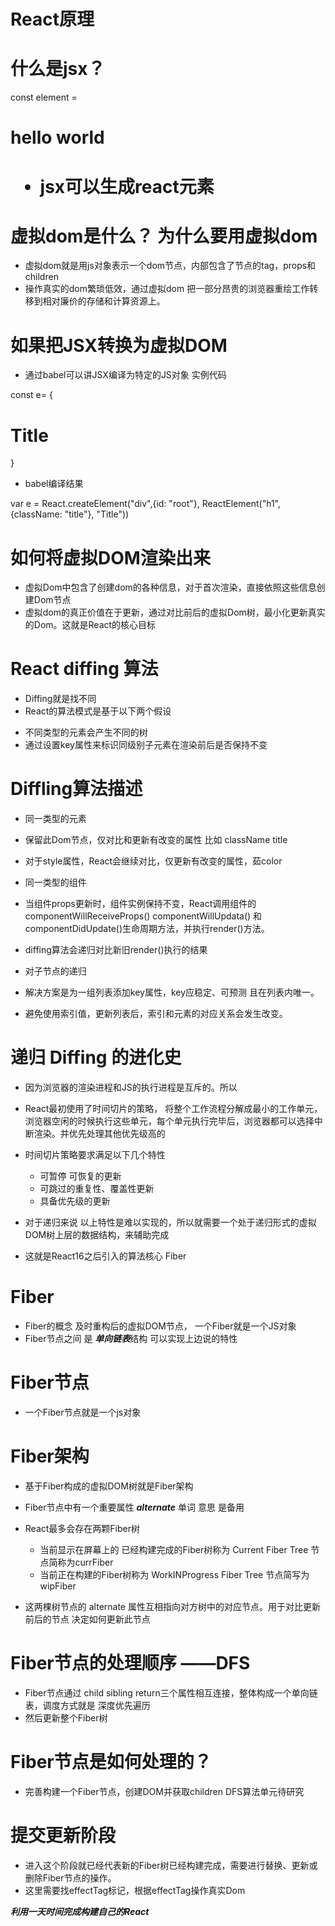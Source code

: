 # React原理

# 什么是jsx？

const element = <h1>hello world<h1>

* jsx可以生成react元素


# 虚拟dom是什么？ 为什么要用虚拟dom

* 虚拟dom就是用js对象表示一个dom节点，内部包含了节点的tag，props和children
* 操作真实的dom繁琐低效，通过虚拟dom 把一部分昂贵的浏览器重绘工作转移到相对廉价的存储和计算资源上。

# 如果把JSX转换为虚拟DOM

* 通过babel可以讲JSX编译为特定的JS对象  实例代码

const e= {
    <div id="root">
        <h1 className="title">Title</h1>
    </div>
}

* babel编译结果

var e = React.createElement("div",{id: "root"}, ReactElement("h1", {className: "title"}, "Title"))


# 如何将虚拟DOM渲染出来

* 虚拟Dom中包含了创建dom的各种信息，对于首次渲染，直接依照这些信息创建Dom节点
* 虚拟dom的真正价值在于更新，通过对比前后的虚拟Dom树，最小化更新真实的Dom。这就是React的核心目标


# React  diffing 算法

* Diffing就是找不同
* React的算法模式是基于以下两个假设
- 不同类型的元素会产生不同的树
- 通过设置key属性来标识同级别子元素在渲染前后是否保持不变


# Diffling算法描述

* 同一类型的元素
* 保留此Dom节点，仅对比和更新有改变的属性  比如 className title
* 对于style属性，React会继续对比，仅更新有改变的属性，茹color

* 同一类型的组件
* 当组件props更新时，组件实例保持不变，React调用组件的componentWillReceiveProps() componentWillUpdata() 和 componentDidUpdate()生命周期方法，并执行render()方法。
* diffing算法会递归对比新旧render()执行的结果

* 对子节点的递归
* 解决方案是为一组列表添加key属性，key应稳定、可预测 且在列表内唯一。
* 避免使用索引值，更新列表后，索引和元素的对应关系会发生改变。



# 递归 Diffing 的进化史
* 因为浏览器的渲染进程和JS的执行进程是互斥的。所以
* React最初使用了时间切片的策略， 将整个工作流程分解成最小的工作单元，浏览器空闲的时候执行这些单元，每个单元执行完毕后，浏览器都可以选择中断渲染。并优先处理其他优先级高的
* 时间切片策略要求满足以下几个特性
  - 可暂停 可恢复的更新
  - 可跳过的重复性、覆盖性更新
  - 具备优先级的更新

* 对于递归来说 以上特性是难以实现的，所以就需要一个处于递归形式的虚拟DOM树上层的数据结构，来辅助完成
* 这就是React16之后引入的算法核心 Fiber


#  Fiber
* Fiber的概念 及时重构后的虚拟DOM节点， 一个Fiber就是一个JS对象
* Fiber节点之间 是  ***单向链表***结构 可以实现上边说的特性


# Fiber节点
* 一个Fiber节点就是一个js对象


# Fiber架构
* 基于Fiber构成的虚拟DOM树就是Fiber架构
* Fiber节点中有一个重要属性 ***alternate*** 单词 意思 是备用
* React最多会存在两颗Fiber树
  - 当前显示在屏幕上的 已经构建完成的Fiber树称为 Current Fiber Tree 节点简称为currFiber
  - 当前正在构建的Fiber树称为 WorkINProgress Fiber Tree  节点简写为wipFiber

* 这两棵树节点的 alternate 属性互相指向对方树中的对应节点。用于对比更新前后的节点 决定如何更新此节点


# Fiber节点的处理顺序 ——DFS
* Fiber节点通过  child sibling return三个属性相互连接，整体构成一个单向链表，调度方式就是 深度优先遍历
* 然后更新整个Fiber树

# Fiber节点是如何处理的？
* 完善构建一个Fiber节点，创建DOM并获取children  DFS算法单元待研究

# 提交更新阶段
* 进入这个阶段就已经代表新的Fiber树已经构建完成，需要进行替换、更新或删除Fiber节点的操作。
* 这里需要找effectTag标记，根据effectTag操作真实Dom




***利用一天时间完成构建自己的React***